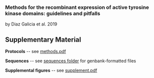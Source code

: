 ### Methods for the recombinant expression of active tyrosine kinase domains: guidelines and pitfalls

by Diaz Galicia et al. 2019

## Supplementary Material

**Protocols** -- see [methods.pdf](methods.pdf)

**Sequences** -- see [sequences folder](sequences) for genbank-formatted files

**Supplemental figures** -- see [supplement.pdf](supplemental_material.pdf)
